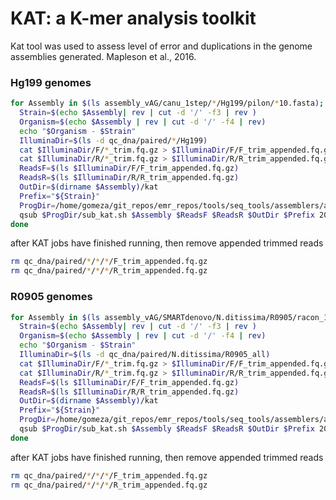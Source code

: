# KAT: a K-mer analysis toolkit


Kat tool was used to assess level of error and duplications in the genome assemblies generated. Mapleson et al., 2016.

### Hg199 genomes

```bash
for Assembly in $(ls assembly_vAG/canu_1step/*/Hg199/pilon/*10.fasta); do
  Strain=$(echo $Assembly| rev | cut -d '/' -f3 | rev )
  Organism=$(echo $Assembly | rev | cut -d '/' -f4 | rev)
  echo "$Organism - $Strain"
  IlluminaDir=$(ls -d qc_dna/paired/*/Hg199)
  cat $IlluminaDir/F/*_trim.fq.gz > $IlluminaDir/F/F_trim_appended.fq.gz
  cat $IlluminaDir/R/*_trim.fq.gz > $IlluminaDir/R/R_trim_appended.fq.gz
  ReadsF=$(ls $IlluminaDir/F/F_trim_appended.fq.gz)
  ReadsR=$(ls $IlluminaDir/R/R_trim_appended.fq.gz)
  OutDir=$(dirname $Assembly)/kat
  Prefix="${Strain}"
  ProgDir=/home/gomeza/git_repos/emr_repos/tools/seq_tools/assemblers/assembly_qc/kat
  qsub $ProgDir/sub_kat.sh $Assembly $ReadsF $ReadsR $OutDir $Prefix 200
done
```

after KAT jobs have finished running, then remove appended trimmed reads
```bash
rm qc_dna/paired/*/*/*/F_trim_appended.fq.gz
rm qc_dna/paired/*/*/*/R_trim_appended.fq.gz
```

### R0905 genomes

```bash
for Assembly in $(ls assembly_vAG/SMARTdenovo/N.ditissima/R0905/racon_10/pilon/R0905_pilon10_renamed.fasta); do
  Strain=$(echo $Assembly| rev | cut -d '/' -f3 | rev )
  Organism=$(echo $Assembly | rev | cut -d '/' -f4 | rev)
  echo "$Organism - $Strain"
  IlluminaDir=$(ls -d qc_dna/paired/N.ditissima/R0905_all)
  cat $IlluminaDir/F/*_trim.fq.gz > $IlluminaDir/F/F_trim_appended.fq.gz
  cat $IlluminaDir/R/*_trim.fq.gz > $IlluminaDir/R/R_trim_appended.fq.gz
  ReadsF=$(ls $IlluminaDir/F/F_trim_appended.fq.gz)
  ReadsR=$(ls $IlluminaDir/R/R_trim_appended.fq.gz)
  OutDir=$(dirname $Assembly)/kat
  Prefix="${Strain}"
  ProgDir=/home/gomeza/git_repos/emr_repos/tools/seq_tools/assemblers/assembly_qc/kat
  qsub $ProgDir/sub_kat.sh $Assembly $ReadsF $ReadsR $OutDir $Prefix 200
done
```

after KAT jobs have finished running, then remove appended trimmed reads
```bash
rm qc_dna/paired/*/*/*/F_trim_appended.fq.gz
rm qc_dna/paired/*/*/*/R_trim_appended.fq.gz
```
